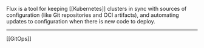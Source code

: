Flux is a tool for keeping [[Kubernetes]] clusters in sync with sources of configuration (like Git repositories and OCI artifacts), and automating updates to configuration when there is new code to deploy.

---

[[GitOps]]